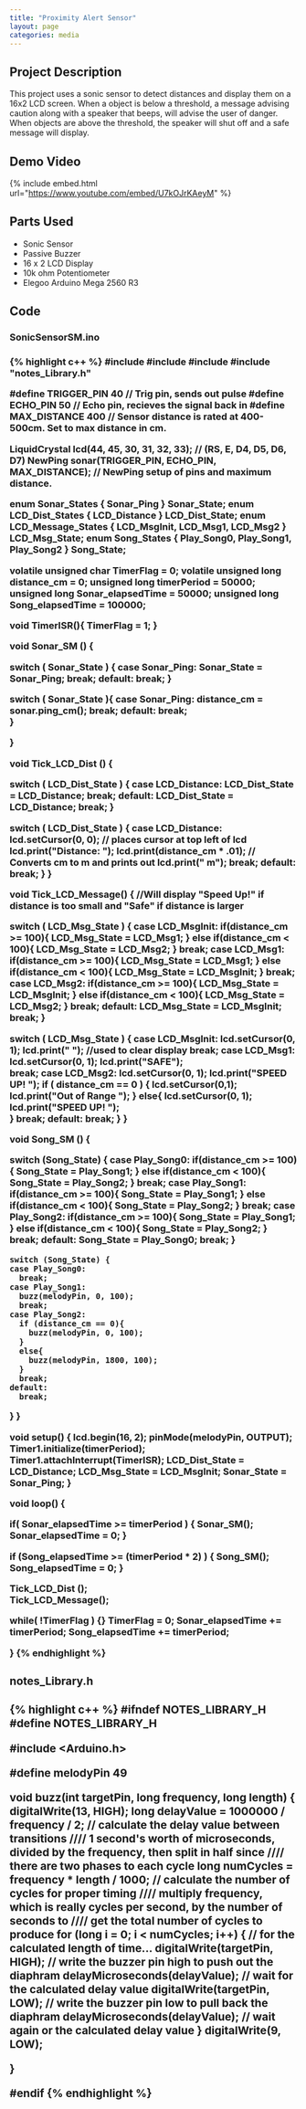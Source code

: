 ```yaml
---
title: "Proximity Alert Sensor"
layout: page
categories: media
---
```

## Project Description

This project uses a sonic sensor to detect distances and display them on a 16x2 LCD screen. When a object is below a threshold, a message advising caution along with a speaker that beeps, will advise the user of danger. When objects are above the threshold, the speaker will shut off and a safe message will display.
  
## Demo Video
{% include embed.html url="https://www.youtube.com/embed/U7kOJrKAeyM" %}

## Parts Used
- Sonic Sensor
- Passive Buzzer
- 16 x 2 LCD Display
- 10k ohm Potentiometer
- Elegoo Arduino Mega 2560 R3
  
## Code

<h3>SonicSensorSM.ino<h3>
{% highlight c++ %}
#include <LiquidCrystal.h>
#include <NewPing.h>
#include <TimerOne.h>
#include "notes_Library.h"

#define TRIGGER_PIN  40  // Trig pin, sends out pulse
#define ECHO_PIN     50  // Echo pin, recieves the signal back in
#define MAX_DISTANCE 400 // Sensor distance is rated at 400-500cm. Set to max distance in cm.

LiquidCrystal lcd(44, 45, 30, 31, 32, 33);  // (RS, E, D4, D5, D6, D7)
NewPing sonar(TRIGGER_PIN, ECHO_PIN, MAX_DISTANCE); // NewPing setup of pins and maximum distance.

enum Sonar_States { Sonar_Ping } Sonar_State;
enum LCD_Dist_States { LCD_Distance } LCD_Dist_State;
enum LCD_Message_States { LCD_MsgInit, LCD_Msg1, LCD_Msg2 } LCD_Msg_State;
enum Song_States { Play_Song0, Play_Song1, Play_Song2 } Song_State;

volatile unsigned char TimerFlag = 0;
volatile unsigned long distance_cm = 0;
unsigned long timerPeriod = 50000;
unsigned long Sonar_elapsedTime = 50000;
unsigned long Song_elapsedTime = 100000;

void TimerISR(){
  TimerFlag = 1;
}

void Sonar_SM () {
  
  switch ( Sonar_State ) {
    case Sonar_Ping:
      Sonar_State = Sonar_Ping;
      break;
    default:
      break;
  }
  
  switch ( Sonar_State ){
    case Sonar_Ping:
      distance_cm = sonar.ping_cm();
      break;
    default:
      break;      
  }
  
}

void Tick_LCD_Dist () {
  
  switch ( LCD_Dist_State ) {
    case LCD_Distance:
      LCD_Dist_State = LCD_Distance;
      break;
    default:
      LCD_Dist_State = LCD_Distance;
      break;
  }

  switch ( LCD_Dist_State ) {
    case LCD_Distance:
      lcd.setCursor(0, 0);              // places cursor at top left of lcd
      lcd.print("Distance: ");
      lcd.print(distance_cm * .01);   // Converts cm to m and prints out
      lcd.print(" m");
      break;
    default:
      break;
  }
}


void Tick_LCD_Message() {   //Will display "Speed Up!" if distance is too small and "Safe" if distance is larger
  
  switch ( LCD_Msg_State ) {
    case LCD_MsgInit:
      if(distance_cm >= 100){
        LCD_Msg_State = LCD_Msg1;
      }
      else if(distance_cm < 100){
        LCD_Msg_State = LCD_Msg2;
      }
      break;
    case LCD_Msg1:
      if(distance_cm >= 100){
        LCD_Msg_State = LCD_Msg1;
      }
      else if(distance_cm < 100){
        LCD_Msg_State = LCD_MsgInit;
      }
      break;
    case LCD_Msg2:
      if(distance_cm >= 100){
        LCD_Msg_State = LCD_MsgInit;
      }
      else if(distance_cm < 100){
        LCD_Msg_State = LCD_Msg2;
      }
      break;
    default:
      LCD_Msg_State = LCD_MsgInit;
      break;
  }
  
  switch ( LCD_Msg_State ) {
    case LCD_MsgInit:
      lcd.setCursor(0, 1);
      lcd.print("                ");    //used to clear display
      break;
    case LCD_Msg1:
      lcd.setCursor(0, 1);
      lcd.print("SAFE");     
      break;
    case LCD_Msg2:
      lcd.setCursor(0, 1);
      lcd.print("SPEED UP!       ");
      if ( distance_cm == 0 ) {
        lcd.setCursor(0,1);
        lcd.print("Out of Range    ");
      }
      else{
        lcd.setCursor(0, 1);
        lcd.print("SPEED UP!       ");        
      }
      break;
    default:
      break;
  }
}

void Song_SM () {

  switch (Song_State) {
    case Play_Song0:
      if(distance_cm >= 100){
        Song_State = Play_Song1;
      }
      else if(distance_cm < 100){
        Song_State = Play_Song2;
      }
      break;
    case Play_Song1:
      if(distance_cm >= 100){
        Song_State = Play_Song1;
      }
      else if(distance_cm < 100){
        Song_State = Play_Song2;
      }
      break;
    case Play_Song2:
      if(distance_cm >= 100){
        Song_State = Play_Song1;
      }
      else if(distance_cm < 100){
        Song_State = Play_Song2;
      }
      break;
    default:
      Song_State = Play_Song0;
      break;
  }
  
    switch (Song_State) {
    case Play_Song0:
      break;
    case Play_Song1:
      buzz(melodyPin, 0, 100);
      break;
    case Play_Song2:
      if (distance_cm == 0){
        buzz(melodyPin, 0, 100);
      }
      else{
        buzz(melodyPin, 1800, 100);
      }
      break;
    default:
      break;
  }
}

void setup() {
  lcd.begin(16, 2);
  pinMode(melodyPin, OUTPUT);
  Timer1.initialize(timerPeriod);
  Timer1.attachInterrupt(TimerISR);
  LCD_Dist_State = LCD_Distance;
  LCD_Msg_State = LCD_MsgInit;
  Sonar_State = Sonar_Ping;
}

void loop() {
  
  if( Sonar_elapsedTime >= timerPeriod ) {
    Sonar_SM();
    Sonar_elapsedTime = 0;
  }

  if (Song_elapsedTime >= (timerPeriod * 2) ) {
    Song_SM();
    Song_elapsedTime = 0;
  }
  
  Tick_LCD_Dist ();  
  Tick_LCD_Message();

  while( !TimerFlag ) {}
  TimerFlag = 0;
  Sonar_elapsedTime += timerPeriod;
  Song_elapsedTime += timerPeriod;
  
}
{% endhighlight %}
  
<h3>notes_Library.h<h3>
{% highlight c++ %}
#ifndef NOTES_LIBRARY_H
#define NOTES_LIBRARY_H

#include <Arduino.h>

#define melodyPin 49


void buzz(int targetPin, long frequency, long length) {
  digitalWrite(13, HIGH);
  long delayValue = 1000000 / frequency / 2; // calculate the delay value between transitions
  //// 1 second's worth of microseconds, divided by the frequency, then split in half since
  //// there are two phases to each cycle
  long numCycles = frequency * length / 1000; // calculate the number of cycles for proper timing
  //// multiply frequency, which is really cycles per second, by the number of seconds to
  //// get the total number of cycles to produce
  for (long i = 0; i < numCycles; i++) { // for the calculated length of time...
    digitalWrite(targetPin, HIGH); // write the buzzer pin high to push out the diaphram
    delayMicroseconds(delayValue); // wait for the calculated delay value
    digitalWrite(targetPin, LOW); // write the buzzer pin low to pull back the diaphram
    delayMicroseconds(delayValue); // wait again or the calculated delay value
  }
  digitalWrite(9, LOW);

}

#endif
{% endhighlight %}
